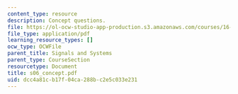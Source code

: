 ```yaml
---
content_type: resource
description: Concept questions.
file: https://ol-ocw-studio-app-production.s3.amazonaws.com/courses/16-01-unified-engineering-i-ii-iii-iv-fall-2005-spring-2006/dcc4a81cb17f04ca288bc2e5c033e231_s06_concept.pdf
file_type: application/pdf
learning_resource_types: []
ocw_type: OCWFile
parent_title: Signals and Systems
parent_type: CourseSection
resourcetype: Document
title: s06_concept.pdf
uid: dcc4a81c-b17f-04ca-288b-c2e5c033e231
---
```

